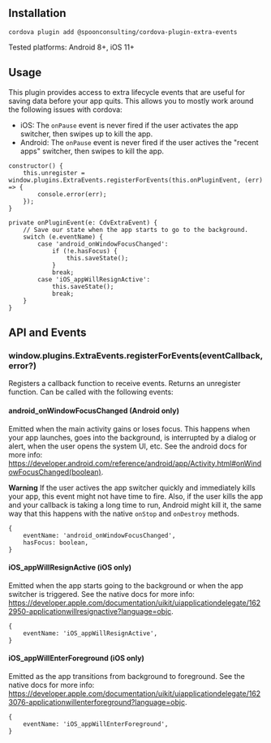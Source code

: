 
## Installation
    cordova plugin add @spoonconsulting/cordova-plugin-extra-events
Tested platforms: Android 8+, iOS 11+
    
## Usage
This plugin provides access to extra lifecycle events that are useful for saving data before your app quits. This allows you to mostly work around the following issues with cordova:
- iOS: The `onPause` event is never fired if the user activates the app switcher, then swipes up to kill the app.
- Android: The `onPause` event is never fired if the user actives the "recent apps" switcher, then swipes to kill the app.

```
constructor() {
    this.unregister = window.plugins.ExtraEvents.registerForEvents(this.onPluginEvent, (err) => {
        console.error(err);
    });
}

private onPluginEvent(e: CdvExtraEvent) {
    // Save our state when the app starts to go to the background.
    switch (e.eventName) {
        case 'android_onWindowFocusChanged':
            if (!e.hasFocus) {
                this.saveState();
            }
            break;
        case 'iOS_appWillResignActive':
            this.saveState();
            break;
    }
}
```

## API and Events
    
### window.plugins.ExtraEvents.registerForEvents(eventCallback, error?)
Registers a callback function to receive events. Returns an unregister function. Can be called with the following events:

#### android_onWindowFocusChanged (Android only)
Emitted when the main activity gains or loses focus. This happens when your app launches, goes into the background, is interrupted by a dialog or alert, when the user opens the system UI, etc. See the android docs for more info: https://developer.android.com/reference/android/app/Activity.html#onWindowFocusChanged(boolean).

**Warning** If the user actives the app switcher quickly and immediately kills your app, this event might not have time to fire. Also, if the user kills the app and your callback is taking a long time to run, Android might kill it, the same way that this happens with the native `onStop` and `onDestroy` methods.
```
{
    eventName: 'android_onWindowFocusChanged',
    hasFocus: boolean,
}
```

#### iOS_appWillResignActive (iOS only)
Emitted when the app starts going to the background or when the app switcher is triggered. See the native docs for more info: https://developer.apple.com/documentation/uikit/uiapplicationdelegate/1622950-applicationwillresignactive?language=objc.

```
{
    eventName: 'iOS_appWillResignActive',
}
```

#### iOS_appWillEnterForeground (iOS only)
Emitted as the app transitions from background to foreground. See the native docs for more info: https://developer.apple.com/documentation/uikit/uiapplicationdelegate/1623076-applicationwillenterforeground?language=objc.

```
{
    eventName: 'iOS_appWillEnterForeground',
}
```
